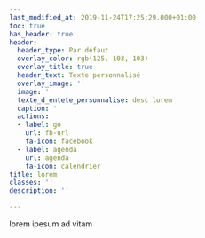 ```yaml
---
last_modified_at: 2019-11-24T17:25:29.000+01:00
toc: true
has_header: true
header:
  header_type: Par défaut
  overlay_color: rgb(125, 103, 103)
  overlay_title: true
  header_text: Texte personnalisé
  overlay_image: ''
  image: ''
  texte_d_entete_personnalise: desc lorem
  caption: ''
  actions:
  - label: go
    url: fb-url
    fa-icon: facebook
  - label: agenda
    url: agenda
    fa-icon: calendrier
title: lorem
classes: ''
description: ''

---
```

lorem ipesum ad vitam